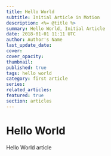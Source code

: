 ```yaml
---
title: Hello World
subtitle: Initial Article in Motion
description: <%= @title %>
summary: Hello World, Initial Article
date: 2018-01-01 11:11 UTC
author: Author's Name
last_update_date:
cover: 
cover_opacity:
thumbnail:
published: true 
tags: hello world
category: first article
series:
related_articles:
featured: true
section: articles
---
```


# Hello World

Hello World article
